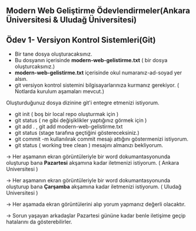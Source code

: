 ## Modern Web Geliştirme Ödevlendirmeler(Ankara Üniversitesi & Uludağ Üniversitesi)

## Ödev 1- Versiyon Kontrol Sistemleri(Git)

- Bir tane dosya oluşturacaksınız.
- Bu dosyanın içerisinde **modern-web-gelistirme.txt** ( bir dosya oluşturcaksınız.)
-  **modern-web-gelistirme.txt** içerisinde okul numaranız-ad-soyad yer alsın.
- git versiyon kontrol sistemini bilgisayarlarınıza kurmanız gerekiyor. ( Notlarda kurulum aşamaları mevcut.)

Oluşturduğunuz dosya dizinine git'i entegre etmenizi istiyorum. 

- git init ( boş bir local repo oluşturmak için ) 
- git status ( ne gibi değişiklikler yaptığınız görmek için )
- git add . , git add modern-web-gelistirme.txt 
- git status (stage tarafına geçtiğini göstereceksiniz.)
- git commit -m kullanılırak commit mesajı attığını göstermenizi istiyorum.
- git status ( working tree clean ) mesajını almanızı bekliyorum.



-> Her aşamanın ekran görüntüleriyle bir word dokumantasyonunda oluşturup bana **Pazartesi** akşamına kadar iletmenizi istiyorum. ( Ankara Universitesi ) 


-> Her aşamanın ekran görüntüleriyle bir word dokumantasyonunda oluşturup bana **Çarşamba** akşamına kadar iletmenizi istiyorum. ( Uludağ Universitesi ) 


-> Her aşamada ekran görüntülerini alıp yorum yapmanız değerli olacaktır.


-> Sorun yaşayan arkadaşlar Pazartesi gününe kadar benle iletişime geçip hatalarını da gösterebilirler.


